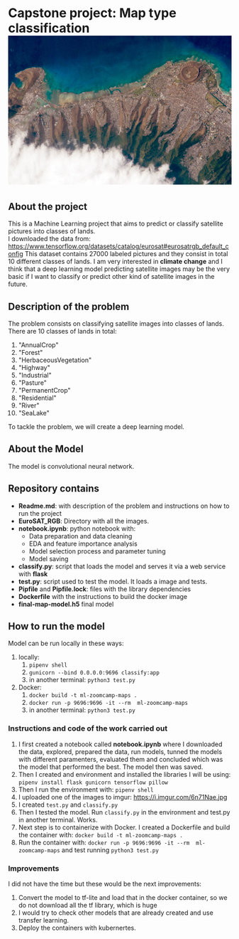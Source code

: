 #  Capstone project: Map type classification![honolulu](https://github.com/batxes/MLzoomcamp/blob/main/capstone1/image.jpg)

## About the project

This is a Machine Learning project that aims to predict or classify satellite pictures into classes of lands.  
I downloaded the data from: https://www.tensorflow.org/datasets/catalog/eurosat#eurosatrgb_default_config
This dataset contains 27000 labeled pictures and they consist in total 10 different classes of lands.
I am very interested in **climate change** and I think that a deep learning model predicting satellite images may be the very basic if I want to classify or predict other kind of satellite images in the future.  

## Description of the problem

The problem consists on classifying satellite images into classes of lands. There are 10 classes of lands in total:
1. "AnnualCrop"
1. "Forest"
1. "HerbaceousVegetation"
1. "Highway"
1. "Industrial"
1. "Pasture"
1. "PermanentCrop"
1. "Residential"
1. "River"
1. "SeaLake"

To tackle the problem, we will create a deep learning model.

## About the Model

The model is convolutional neural network.

## Repository contains

 - **Readme.md**: with description of the problem and instructions on how to run the project
 - **EuroSAT_RGB**: Directory with all the images.
 - **notebook.ipynb**: python notebook with:
	 - Data preparation and data cleaning
	 - EDA and feature importance analysis
	 - Model selection process and parameter tuning
     - Model saving
 - **classify.py**: script that loads the model and serves it via a web service with **flask**
 - **test.py**: script used to test the model. It loads a image and tests.
 - **Pipfile** and **Pipfile.lock**: files with the library dependencies
 - **Dockerfile** with the instructions to build the docker image
 - **final-map-model.h5** final model

## How to run the model

Model can be run locally in these ways:
 1. locally:
    1. `pipenv shell`
    2. `gunicorn --bind 0.0.0.0:9696 classify:app` 
    3. in another terminal: `python3 test.py`
 2. Docker:
    1. `docker build -t ml-zoomcamp-maps .`
    2. `docker run -p 9696:9696 -it --rm  ml-zoomcamp-maps`
    3. in another terminal: `python3 test.py`

### Instructions and code of the work carried out
 1. I first created a notebook called **notebook.ipynb** where I downloaded the data, explored, prepared the data, run models, tunned the models with different paramenters, evaluated them and concluded which was the model that performed the best. The model then was saved.
 2.  Then I created and environment and installed the libraries I will be using: `pipenv install flask gunicorn tensorflow pillow`
 3. Then I run the environment with: `pipenv shell`
 4. I uploaded one of the images to imgur: https://i.imgur.com/6n71Nae.jpg
 5. I created `test.py` and `classify.py`
 6. Then I tested the model. Run `classify.py` in the environment and test.py in another terminal. Works.
 7. Next step is to containerize with Docker. I created a Dockerfile and build the container with: `docker build -t ml-zoomcamp-maps .`
 8. Run the container with: `docker run -p 9696:9696 -it --rm  ml-zoomcamp-maps` and test running `python3 test.py` 

### Improvements

 I did not have the time but these would be the next improvements:
  1. Convert the model to tf-lite and load that in the docker container, so we do not download all the tf library, which is huge
  2. I would try to check other models that are already created and use transfer learning.
  3. Deploy the containers with kubernertes.


